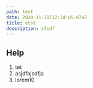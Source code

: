 ```yaml
---
path: test
date: 2020-11-21T12:34:05.674Z
title: etst
description: sfsdf
---
```

## Help

1. tet
2. asjdfajsdfja
3. lorem10